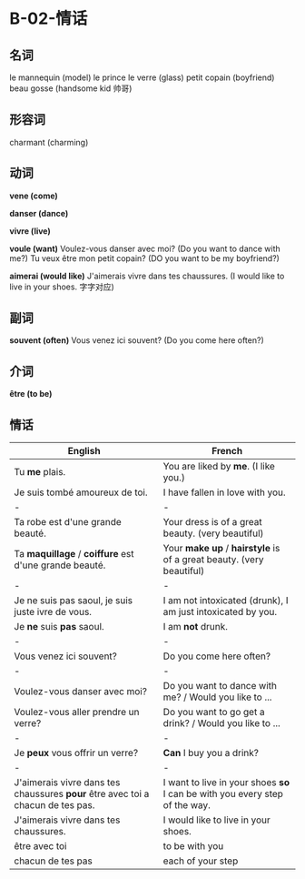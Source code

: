 ﻿# B-02-情话

## 名词

le mannequin (model)
le prince
le verre (glass)
petit copain (boyfriend)
beau gosse (handsome kid 帅哥)

## 形容词
charmant (charming)

## 动词

**vene (come)**

**danser (dance)**

**vivre (live)**

**voule (want)**
Voulez-vous danser avec moi? (Do you want to dance with me?)
Tu veux être mon petit copain? (DO you want to be my boyfriend?)

**aimerai (would like)**
J'aimerais vivre dans tes chaussures. (I would like to live in your shoes. 字字对应)

## 副词
**souvent (often)**
Vous venez ici souvent? (Do you come here often?)

## 介词
**être (to be)**


## 情话

English | French
---- | ---- 
Tu **me** plais. | You are liked by **me**. (I like you.)
Je suis tombé amoureux de toi. | I have fallen in love with you.
-|-
Ta robe est d'une grande beauté. | Your dress is of a great beauty. (very beautiful)
Ta **maquillage** / **coiffure** est d'une grande beauté. | Your **make up** / **hairstyle** is of a great beauty. (very beautiful)
-|-
Je ne suis pas saoul, je suis juste ivre de vous. | I am not intoxicated (drunk), I am just intoxicated by you.
Je **ne** suis **pas** saoul. | I am **not** drunk.
-|-
Vous venez ici souvent? | Do you come here often?
-|-
Voulez-vous danser avec moi? | Do you want to dance with me? / Would you like to ...
Voulez-vous aller prendre un verre? | Do you want to go get a drink? / Would you like to ...
-|-
Je **peux** vous offrir un verre? | **Can** I buy you a drink?
-|-
J'aimerais vivre dans tes chaussures **pour** être avec toi a chacun de tes pas. | I want to live in your shoes **so** I can be with you every step of the way.
J'aimerais vivre dans tes chaussures. | I would like to live in your shoes.
être avec toi | to be with you
chacun de tes pas | each of your step
